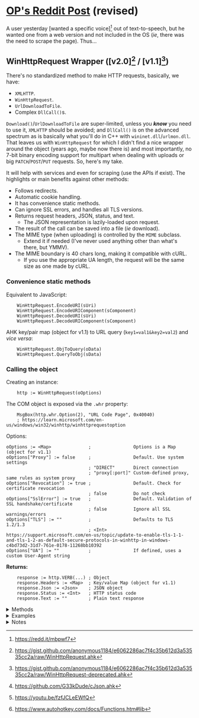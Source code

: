 # [OP's Reddit Post](https://redd.it/mcjj4s) (revised)
A user yesterday [wanted a specific voice][^1] out of text-to-speech, but he wanted one from a web version and not included in the OS (*ie*, there was the need to scrape the page). Thus...

## WinHttpRequest Wrapper ([v2.0][^2] / [v1.1][^3])

There's no standardized method to make HTTP requests, basically, we have:

* `XMLHTTP`.
* `WinHttpRequest`.
* `UrlDownloadToFile`.
* Complex `DllCall()`s.

`Download()`/`UrlDownloadToFile` are super-limited, unless you ***know*** you need to use it, `XMLHTTP` should be avoided; and `DllCall()` is on the advanced spectrum as is basically what you'll do in C++ with `wininet.dll`/`urlmon.dll`. That leaves us with `WinHttpRequest` for which I didn't find a nice wrapper around the object (years ago, maybe now there is) and most importantly, no 7-bit binary encoding support for multipart when dealing with uploads or big `PATCH`/`POST`/`PUT` requests. So, here's my take.

It will help with services and even for scraping (use the APIs if exist). The highlights or main benefits against other methods:

* Follows redirects.
* Automatic cookie handling.
* It has convenience static methods.
* Can ignore SSL errors, and handles all TLS versions.
* Returns request headers, JSON, status, and text.
  * The JSON representation is lazily-loaded upon request.
* The result of the call can be saved into a file (*ie* download).
* The MIME type (when uploading) is controlled by the `MIME` subclass.
  * Extend it if needed (I've never used anything other than what's there, but YMMV).
* The MIME boundary is 40 chars long, making it compatible with cURL.
  * If you use the appropriate UA length, the request will be the same size as one made by cURL.

### Convenience static methods

Equivalent to JavaScript:

```autohotkey
    WinHttpRequest.EncodeURI(sUri)
    WinHttpRequest.EncodeURIComponent(sComponent)
    WinHttpRequest.DecodeURI(sUri)
    WinHttpRequest.DecodeURIComponent(sComponent)
```
AHK key/pair map (object for v1.1) to URL query (`key1=val1&key2=val2`) and *vice versa*:

```autohotkey
    WinHttpRequest.ObjToQuery(oData)
    WinHttpRequest.QueryToObj(sData)
```
### Calling the object

Creating an instance:

```autohotkey
    http := WinHttpRequest(oOptions)
```

The COM object is exposed via the `.whr` property:

```autohotkey
    MsgBox(http.whr.Option(2), "URL Code Page", 0x40040)
    ; https://learn.microsoft.com/en-us/windows/win32/winhttp/winhttprequestoption
```

Options:

    oOptions := <Map>              ;                Options is a Map (object for v1.1)
    oOptions["Proxy"] := false     ;                Default. Use system settings
                                   ; "DIRECT"       Direct connection
                                   ; "proxy[:port]" Custom-defined proxy, same rules as system proxy
    oOptions["Revocation"] := true ;                Default. Check for certificate revocation
                                   ; false          Do not check
    oOptions["SslError"] := true   ;                Default. Validation of SSL handshake/certificate
                                   ; false          Ignore all SSL warnings/errors
    oOptions["TLS"] := ""          ;                Defaults to TLS 1.2/1.3
                                   ; <Int>          https://support.microsoft.com/en-us/topic/update-to-enable-tls-1-1-and-tls-1-2-as-default-secure-protocols-in-winhttp-in-windows-c4bd73d2-31d7-761e-0178-11268bb10392
    oOptions["UA"] := ""           ;                If defined, uses a custom User-Agent string

**Returns:**

```autohotkey
    response := http.VERB(...) ; Object
    response.Headers := <Map>  ; Key/value Map (object for v1.1)
    response.Json := <Json>    ; JSON object
    response.Status := <Int>   ; HTTP status code
    response.Text := ""        ; Plain text response
```

<details>
  <summary>
   Methods
  </summary>

### HTTP verbs as public methods

```autohotkey
    http.DELETE()
    http.GET()
    http.HEAD()
    http.OPTIONS()
    http.PATCH()
    http.POST()
    http.PUT()
    http.TRACE()
```
 
All the HTTP verbs use the same parameters:

    sUrl     = Required, string.
    mBody    = Optional, mixed. String or key/value map (object for v1.1).
    oHeaders = Optional, key/value map (object for v1.1). HTTP headers and their values.
    oOptions = Optional. key/value map (object for v1.1) as specified below:

    oOptions["Encoding"] := ""     ;       Defaults to `UTF-8`.
    oOptions["Multipart"] := false ;       Default. Uses `application/x-www-form-urlencoded` for POST.
                                   ; true  Force usage of `multipart/form-data` for POST.
    oOptions["Save"] := ""         ;       A file path to store the response of the call.
                                   ;       (Prepend an asterisk to save even non-200 status codes)

</details>
  
<details>
  <summary>
    Examples
  </summary>
  
**GET:**

```autohotkey
    endpoint := "http://httpbin.org/get?key1=val1&key2=val2"
    response := http.GET(endpoint)
    MsgBox(response.Text, "GET", 0x40040)
```
 
    ; or

```autohotkey
    endpoint := "http://httpbin.org/get"
    body := "key1=val1&key2=val2"
    response := http.GET(endpoint, body)
    MsgBox(response.Text, "GET", 0x40040)
```
 
    ; or

```autohotkey
    endpoint := "http://httpbin.org/get"
    body := Map()
    body["key1"] := "val1"
    body["key2"] := "val2"
    response := http.GET(endpoint, body)
    MsgBox(response.Text, "GET", 0x40040)
```
 
**POST**, regular:

```autohotkey
    endpoint := "http://httpbin.org/post"
    body := Map("key1", "val1", "key2", "val2")
    response := http.POST(endpoint, body)
    MsgBox(response.Text, "POST", 0x40040)
```
 
**POST**, force multipart (for big payloads):

```autohotkey
    endpoint := "http://httpbin.org/post"
    body := Map()
    body["key1"] := "val1"
    body["key2"] := "Lorem ipsum dolor sit amet, consectetur adipiscing elit, sed do eiusmod tempor incididunt ut labore et dolore magna aliqua. Ut enim ad minim veniam, quis nostrud exercitation ullamco laboris nisi ut aliquip ex ea commodo consequat. Duis aute irure dolor in reprehenderit in voluptate velit esse cillum dolore eu fugiat nulla pariatur. Excepteur sint occaecat cupidatat non proident, sunt in culpa qui officia deserunt mollit anim id est laborum."
    options := {Multipart:true}
    response := http.POST(endpoint, body, , options)
    MsgBox(response.Text, "POST", 0x40040)
```
 
**HEAD**, retrieve a specific header:

```autohotkey
    endpoint := "https://github.com/"
    response := http.HEAD(endpoint)
    MsgBox(response.Headers["X-GitHub-Request-Id"], "HEAD", 0x40040)
```
 
**Download** the response (it handles binary data):

```autohotkey
    endpoint := "https://www.google.com/favicon.ico"
    options := Map("Save", A_Temp "\google.ico")
    http.GET(endpoint, , , options)
    RunWait(A_Temp "\google.ico")
    FileDelete(A_Temp "\google.ico")
```
 
To **upload** files, put the paths inside an array:

```autohotkey
    ; Image credit: http://probablyprogramming.com/2009/03/15/the-tiniest-gif-ever
    Download("http://probablyprogramming.com/wp-content/uploads/2009/03/handtinyblack.gif", A_Temp "\1x1.gif")

    endpoint := "http://httpbun.org/anything"
    ; Single file
    body := Map("test", 123, "my_image", [A_Temp "\1x1.gif"])
    ; Multiple files (PHP server style)
    ; body := Map("test", 123, "my_image[]", [A_Temp "\1x1.gif", A_Temp "\1x1.gif"])
    headers := Map()
    headers["Accept"] := "application/json"
    response := http.POST(endpoint, body, headers)
    MsgBox(response.Json.files.my_image, "Upload", 0x40040)
```
 
</details>

<details>
  <summary>Notes</summary>

1\. Use G33kDude's [cJson.ahk][^4] as the JSON library because it has boolean/`null` support, however others can be used.

2\. Even if I said that `DllCall()` was on the advanced side of things, is better suited to download big files. Regardless if the wrapper supports saving a file, doesn't mean is meant to act as a downloader because the memory usage is considerable (the size of the file needs to be allocated in memory, so a 1 GiB file will need the same amount of memory).

3\. [Joe Glines](https://www.reddit.com/u/joetazz) did a [talk on the subject][^5], if you want a high-level overview about it.

4\. You just need to drop it in [a library][^6] and start using it.
</details>

[^1]: https://redd.it/mbpwf7
[^2]: https://gist.github.com/anonymous1184/e6062286ac7f4c35b612d3a53535cc2a/raw/WinHttpRequest.ahk
[^3]: https://gist.github.com/anonymous1184/e6062286ac7f4c35b612d3a53535cc2a/raw/WinHttpRequest-deprecated.ahk
[^4]: https://github.com/G33kDude/cJson.ahk
[^5]: https://youtu.be/fzfJCLeEWfQ
[^6]: https://www.autohotkey.com/docs/Functions.htm#lib